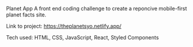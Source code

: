 Planet App
A front end coding challenge to create a reponcive mobile-first planet facts site.

Link to project: https://theplanetsyo.netlify.app/

Tech used: HTML, CSS, JavaScript, React, Styled Components
